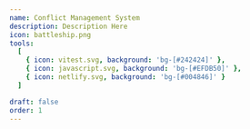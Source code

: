 ```yaml
---
name: Conflict Management System
description: Description Here
icon: battleship.png
tools:
  [
    { icon: vitest.svg, background: 'bg-[#242424]' },
    { icon: javascript.svg, background: 'bg-[#EFDB50]' },
    { icon: netlify.svg, background: 'bg-[#004846]' }
  ]

draft: false
order: 1
---
```

